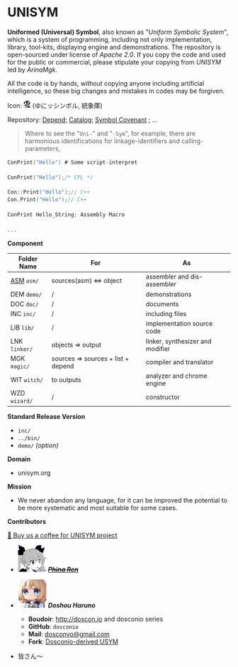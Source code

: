 # UNISYM

**Uniformed (Universal) Symbol**, also known as "*Uniform Symbolic System*", which is a system of programming, including not only implementation, library, tool-kits, displaying engine and demonstrations. The repository is open-sourced under license of *Apache 2.0*. If you copy the code and used for the public or commercial, please stipulate your copying from *UNISYM* led by *ArinaMgk*. 

All the code is by hands, without copying anyone including artificial intelligence, so these big changes and mistakes in codes may be forgiven.

Icon: ![icon](./.picture/unisym.20240306.png) (ゆにッシンボル, 統象庫)

Repository: [Depend](./doc/DEPEND.md); [Catalog](./doc/CATALOG.md); [Symbol Covenant](./doc/SYMBOL.md) ; ...

> Where to see the "`Uni-`" and "`-Sym`", for example, there are harmonious identifications for linkage-identifiers and calling-parameters, 

```c
ConPrint("Hello") # Some script-interpret

ConPrint("Hello");/* CPL */

Con::Print("Hello");// C++
Con.Print("Hello");// C++

ConPrint Hello_String; Assembly Macro

...
```

**Component**

| Folder Name        | For                                                     | As                                                         |
| ------------------ | ------------------------------------------------------------ | ------------------ |
| [ASM](./doc/AASM.md)  `asm/` | sources(asm) <=> object | assembler and dis-assembler |
| DEM `demo/` | / | demonstrations |
| DOC `doc/` | / | documents |
| INC `inc/` | / | including files |
| LIB `lib/` | / | implementation source code |
| LNK `linker/` | objects => output | linker, synthesizer and modifier |
| MGK `magic/` | sources => sources + list + depend | compiler and translator |
| WIT `witch/` | to outputs | analyzer and chrome engine |
| WZD `wizard/` | / | constructor |

**Standard Release Version**

- `inc/` 
- `../bin/` 
- `demo/` _(option)_ 

**Domain** 

- unisym.org

**Mission** 

- We never abandon any language, for it can be improved the potential to be more systematic and most suitable for some cases.



**Contributors** 

[🍨 Buy us a coffee for UNISYM project](https://www.buymeacoffee.com/arinamgk) 

- ![Contributor ArinaMgk](./.picture/phina.head.bmp) <del> ***[Phina Ren](./doc/author/arina.md)***</del>

- ![Contributor Doshou Haruno](./.picture/haruno.head.jpg) ***Doshou Haruno*** 

    - **Boudoir**: http://doscon.io and dosconio series
    - **GitHub**: `dosconio` 
    - **Mail**: dosconyo@gmail.com 
    - **Fork**: [Dosconio-derived USYM](http://github.com/dosconio/unisym) 
- 皆さん～


